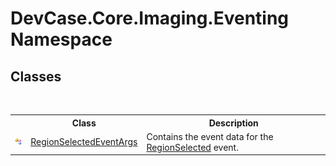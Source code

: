 # DevCase.Core.Imaging.Eventing Namespace
 




## Classes
&nbsp;<table><tr><th></th><th>Class</th><th>Description</th></tr><tr><td>![Public class](media/pubclass.gif "Public class")</td><td><a href="T_DevCase_Core_Imaging_Eventing_RegionSelectedEventArgs">RegionSelectedEventArgs</a></td><td>
Contains the event data for the <a href="E_DevCase_Core_Imaging_ScreenRegionSelector_RegionSelected">RegionSelected</a> event.</td></tr></table>&nbsp;
